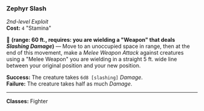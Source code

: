 ### Zephyr Slash
*2nd-level Exploit*  
**Cost:** `4` "Stamina"  

🔷 **(range: 60 ft., requires: you are wielding a "Weapon" that deals *Slashing Damage*)** — Move to an unoccupied space in range, then at the end of this movement, make a *Melee Weapon Attack* against creatures using a "Melee Weapon" you are wielding in a straight 5 ft. wide line between your original position and your new position.

**Success:** The creature takes `6d8 [slashing]` *Damage*.  
**Failure:** The creature takes half as much *Damage*.  

---

**Classes:** Fighter
